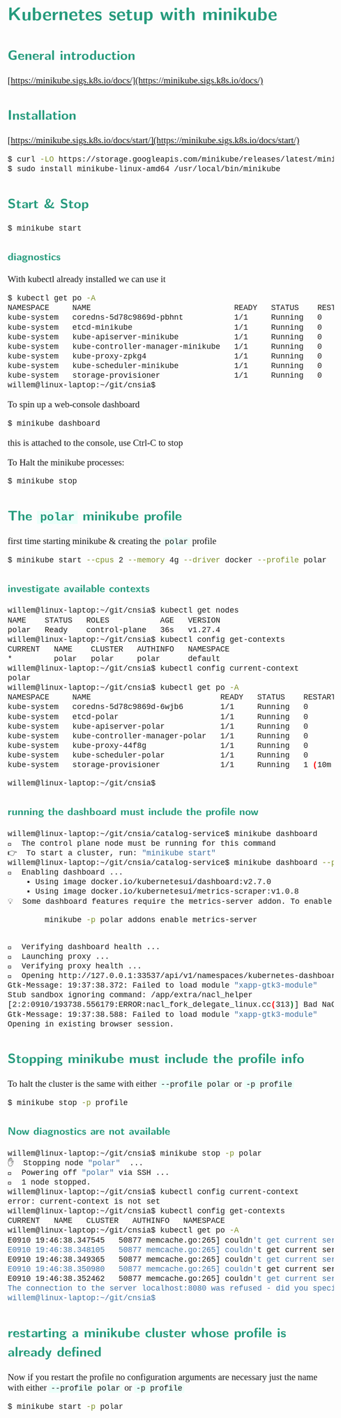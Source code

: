 <style>
body {
  font-family: "Gentium Basic", Cardo, "Linux Libertine o", "Palatino Linotype", Cambria, serif;
  font-size: 130% !important;
}
code {
	padding: 0 .25em;
	
	white-space: pre;
	font-family: "Tlwg mono", Consolas, "Liberation Mono", Menlo, Courier, monospace;
	
	background-color: #ECFFFA;
	//border: 1px solid #ccc;
	//border-radius: 3px;
}

kbd {
	display: inline-block;
	padding: 3px 5px;
	font-family: "Tlwg mono", Consolas, "Liberation Mono", Menlo, Courier, monospace;
	line-height: 10px;
	color: #555;
	vertical-align: middle;
	background-color: #ECFFFA;
	border: solid 1px #ccc;
	border-bottom-color: #bbb;
	border-radius: 3px;
	box-shadow: inset 0 -1px 0 #bbb;
}

h1,h2,h3,h4,h5 {
  color: #269B7D; 
  font-family: "fira sans", "Latin Modern Sans", Calibri, "Trebuchet MS", sans-serif;
}
</style>

# Kubernetes setup with minikube

## General introduction
[https://minikube.sigs.k8s.io/docs/](https://minikube.sigs.k8s.io/docs/)

## Installation
[https://minikube.sigs.k8s.io/docs/start/](https://minikube.sigs.k8s.io/docs/start/)
```bash
$ curl -LO https://storage.googleapis.com/minikube/releases/latest/minikube-linux-amd64
$ sudo install minikube-linux-amd64 /usr/local/bin/minikube 
```

## Start & Stop
```bash
$ minikube start
```

### diagnostics
With kubectl already installed we can use it
```bash
$ kubectl get po -A
NAMESPACE     NAME                               READY   STATUS    RESTARTS   AGE
kube-system   coredns-5d78c9869d-pbhnt           1/1     Running   0          65s
kube-system   etcd-minikube                      1/1     Running   0          77s
kube-system   kube-apiserver-minikube            1/1     Running   0          79s
kube-system   kube-controller-manager-minikube   1/1     Running   0          77s
kube-system   kube-proxy-zpkg4                   1/1     Running   0          65s
kube-system   kube-scheduler-minikube            1/1     Running   0          77s
kube-system   storage-provisioner                1/1     Running   0          76s
willem@linux-laptop:~/git/cnsia$ 

```
To spin up a web-console dashboard
```bash
$ minikube dashboard
```
this is attached to the console, use Ctrl-C to stop

To Halt the minikube processes:
```bash
$ minikube stop
```

## The `polar` minikube profile
first time starting minikube & creating the `polar` profile
```bash
$ minikube start --cpus 2 --memory 4g --driver docker --profile polar
```

### investigate available contexts
```bash
willem@linux-laptop:~/git/cnsia$ kubectl get nodes
NAME    STATUS   ROLES           AGE   VERSION
polar   Ready    control-plane   36s   v1.27.4
willem@linux-laptop:~/git/cnsia$ kubectl config get-contexts
CURRENT   NAME    CLUSTER   AUTHINFO   NAMESPACE
*         polar   polar     polar      default
willem@linux-laptop:~/git/cnsia$ kubectl config current-context
polar
willem@linux-laptop:~/git/cnsia$ kubectl get po -A
NAMESPACE     NAME                            READY   STATUS    RESTARTS      AGE
kube-system   coredns-5d78c9869d-6wjb6        1/1     Running   0             11m
kube-system   etcd-polar                      1/1     Running   0             11m
kube-system   kube-apiserver-polar            1/1     Running   0             11m
kube-system   kube-controller-manager-polar   1/1     Running   0             11m
kube-system   kube-proxy-44f8g                1/1     Running   0             11m
kube-system   kube-scheduler-polar            1/1     Running   0             11m
kube-system   storage-provisioner             1/1     Running   1 (10m ago)   11m

willem@linux-laptop:~/git/cnsia$ 
```

### running the dashboard must include the profile now
```bash
willem@linux-laptop:~/git/cnsia/catalog-service$ minikube dashboard
🤷  The control plane node must be running for this command
👉  To start a cluster, run: "minikube start"
willem@linux-laptop:~/git/cnsia/catalog-service$ minikube dashboard --profile polar
🔌  Enabling dashboard ...
    ▪ Using image docker.io/kubernetesui/dashboard:v2.7.0
    ▪ Using image docker.io/kubernetesui/metrics-scraper:v1.0.8
💡  Some dashboard features require the metrics-server addon. To enable all features please run:

        minikube -p polar addons enable metrics-server  


🤔  Verifying dashboard health ...
🚀  Launching proxy ...
🤔  Verifying proxy health ...
🎉  Opening http://127.0.0.1:33537/api/v1/namespaces/kubernetes-dashboard/services/http:kubernetes-dashboard:/proxy/ in your default browser...
Gtk-Message: 19:37:38.372: Failed to load module "xapp-gtk3-module"
Stub sandbox ignoring command: /app/extra/nacl_helper
[2:2:0910/193738.556179:ERROR:nacl_fork_delegate_linux.cc(313)] Bad NaCl helper startup ack (0 bytes)
Gtk-Message: 19:37:38.588: Failed to load module "xapp-gtk3-module"
Opening in existing browser session.

```

## Stopping minikube must include the profile info
To halt the cluster is the same with either `--profile polar` or `-p profile`
```bash
$ minikube stop -p profile
```

### Now diagnostics are not available
```bash
willem@linux-laptop:~/git/cnsia$ minikube stop -p polar
✋  Stopping node "polar"  ...
🛑  Powering off "polar" via SSH ...
🛑  1 node stopped.
willem@linux-laptop:~/git/cnsia$ kubectl config current-context
error: current-context is not set
willem@linux-laptop:~/git/cnsia$ kubectl config get-contexts
CURRENT   NAME   CLUSTER   AUTHINFO   NAMESPACE
willem@linux-laptop:~/git/cnsia$ kubectl get po -A
E0910 19:46:38.347545   50877 memcache.go:265] couldn't get current server API group list: Get "http://localhost:8080/api?timeout=32s": dial tcp 127.0.0.1:8080: connect: connection refused
E0910 19:46:38.348105   50877 memcache.go:265] couldn't get current server API group list: Get "http://localhost:8080/api?timeout=32s": dial tcp 127.0.0.1:8080: connect: connection refused
E0910 19:46:38.349365   50877 memcache.go:265] couldn't get current server API group list: Get "http://localhost:8080/api?timeout=32s": dial tcp 127.0.0.1:8080: connect: connection refused
E0910 19:46:38.350980   50877 memcache.go:265] couldn't get current server API group list: Get "http://localhost:8080/api?timeout=32s": dial tcp 127.0.0.1:8080: connect: connection refused
E0910 19:46:38.352462   50877 memcache.go:265] couldn't get current server API group list: Get "http://localhost:8080/api?timeout=32s": dial tcp 127.0.0.1:8080: connect: connection refused
The connection to the server localhost:8080 was refused - did you specify the right host or port?
willem@linux-laptop:~/git/cnsia$ 

```

## restarting a minikube cluster whose profile is already defined

Now if you restart the profile no configuration arguments are necessary just the name with either `--profile polar` or
`-p profile`
```bash
$ minikube start -p polar
```